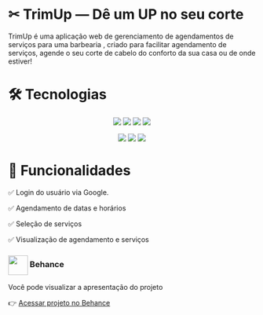 # ✂ TrimUp — Dê um UP no seu corte


TrimUp é uma aplicação web de gerenciamento de agendamentos de serviços para uma barbearia , criado para facilitar agendamento de serviços, agende o seu corte de cabelo do conforto da sua casa ou de onde estiver!

# 🛠 Tecnologias

<p align="center">
    <img src="https://img.shields.io/badge/HTML5-000?style=for-the-badge&logo=html5">
    <img src="https://img.shields.io/badge/CSS3-000?style=for-the-badge&logo=css&logoColor=264CE4">
    <img src="https://img.shields.io/badge/typescript-000?style=for-the-badge&logo=typescript&logoColor=007ACC">
    <img src="https://img.shields.io/badge/javascript-000?style=for-the-badge&logo=javascript&logoColor=%23F7DF1E">
</p>
<p align="center">
    <img src="https://img.shields.io/badge/tailwindcss-000?style=for-the-badge&logo=tailwind-css&logoColor=8B2AC">
    <img src="https://img.shields.io/badge/Prisma-000?style=for-the-badge&logo=Prisma&logoColor=3982CE">
    <img src="https://img.shields.io/badge/postgres-000?style=for-the-badge&logo=postgresql&logoColor=316192">
</p>

# 🚀 Funcionalidades

✅ Login do usuário via Google.

✅ Agendamento de datas e horários 

✅ Seleção de serviços

✅ Visualização de agendamento e serviços 


### <img align="center" src="https://files.softicons.com/download/social-media-icons/simple-icons-by-dan-leech/png/256x256/behance.png" height=40 > Behance

Você pode visualizar a apresentação do projeto

👉 [Acessar projeto no Behance](https://www.behance.net/vitor-norton)
